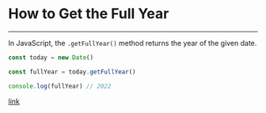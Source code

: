 # How to Get the Full Year

---

In JavaScript, the `.getFullYear()` method returns the year of the given date.

```js
const today = new Date()

const fullYear = today.getFullYear()

console.log(fullYear) // 2022

```

[link](https://developer.mozilla.org/en-US/docs/Web/JavaScript/Reference/Global_Objects/Date/getFullYear)
